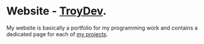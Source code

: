 Website - [TroyDev](http://troydev.proggle.net).
=======

My website is basically a portfolio for my programming work and contains a dedicated page for each of [my projects](http://troydev.proggle.net/projects.php).
